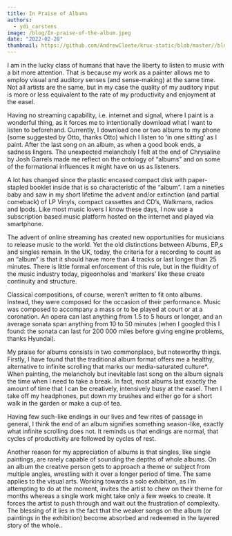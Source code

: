 ```yaml
---
title: In Praise of Albums
authors:
  - ydi_carstens
image: /blog/In-praise-of-the-album.jpeg
date: "2022-02-28"
thumbnail: https://github.com/AndrewCloete/krux-static/blob/master//blog/In-praise-of-the-album.jpeg?raw=true
---
```

I am in the lucky class of humans that have the liberty to listen to music with a bit more attention. That is because my work as a painter allows me to employ visual and auditory senses (and sense-making) at the same time. Not all artists are the same, but in my case the quality of my auditory input is more or less equivalent to the rate of my productivity and enjoyment at the easel.

Having no streaming capability, i.e. internet and signal, where I paint is a wonderful thing, as it forces me to intentionally download what I want to listen to beforehand. Currently, I download one or two albums to my phone (some suggested by Otto, thanks Otto) which I listen to ‘in one sitting’ as I paint. After the last song on an album, as when a good book ends, a sadness lingers. The unexpected melancholy I felt at the end of Chrysaline by Josh Garrels made me reflect on the ontology of “albums” and on some of the formational influences it might have on us as listeners.

A lot has changed since the plastic encased compact disk with paper-stapled booklet inside that is so characteristic of the “album”. I am a nineties baby and saw in my short lifetime the advent and/or extinction (and partial comeback) of LP Vinyls, compact cassettes and CD’s, Walkmans, radios and Ipods. Like most music lovers I know these days, I now use a subscription based music platform hosted on the internet and played via smartphone.

The advent of online streaming has created new opportunities for musicians to release music to the world. Yet the old distinctions between Albums, EP,s and singles remain. In the UK, today, the criteria for a recording to count as an “album” is that it should have more than 4 tracks or last longer than 25 minutes. There is little formal enforcement of this rule, but in the fluidity of the music industry today, pigeonholes and ‘markers’ like these create continuity and structure.

Classical compositions, of course, weren’t written to fit onto albums. Instead, they were composed for the occasion of their performance. Music was composed to accompany a mass or to be played at court or at a coronation. An opera can last anything from 1.5 to 5 hours or longer, and an average sonata span anything from 10 to 50 minutes (when I googled this I found: the sonata can last for 200 000 miles before giving engine problems, thanks Hyundai).

My praise for albums consists in two commonplace, but noteworthy things. Firstly, I have found that the traditional album format offers me a healthy, alternative to infinite scrolling that marks our media-saturated culture*. When painting, the melancholy but inevitable last song on the album signals the time when I need to take a break. In fact, most albums last exactly the amount of time that I can be creatively, intensively busy at the easel. Then I take off my headphones, put down my brushes and either go for a short walk in the garden or make a cup of tea.

Having few such-like endings in our lives and few rites of passage in general, I think the end of an album signifies something season-like, exactly what infinite scrolling does not. It reminds us that endings are normal, that cycles of productivity are followed by cycles of rest.

Another reason for my appreciation of albums is that singles, like single paintings, are rarely capable of sounding the depths of whole albums. On an album the creative person gets to approach a theme or subject from multiple angles, wrestling with it over a longer period of time. The same applies to the visual arts. Working towards a solo exhibition, as I’m attempting to do at the moment, invites the artist to chew on their theme for months whereas a single work might take only a few weeks to create. It forces the artist to push through and wait out the frustration of complexity. The blessing of it lies in the fact that the weaker songs on the album (or paintings in the exhibition) become absorbed and redeemed in the layered story of the whole..